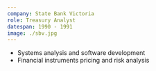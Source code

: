 ```yaml
---
company: State Bank Victoria
role: Treasury Analyst
datespan: 1990 - 1991
image: ./sbv.jpg
---
```


- Systems analysis and software development
- Financial instruments pricing and risk analysis
